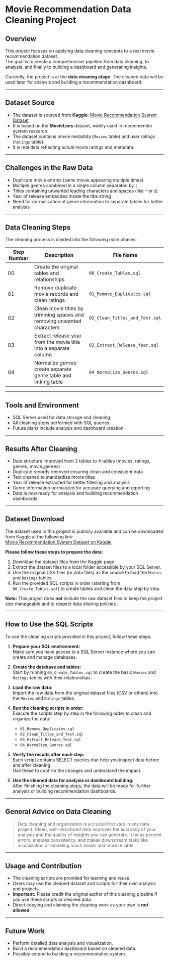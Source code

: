 # Movie Recommendation Data Cleaning Project

## Overview

This project focuses on applying data cleaning concepts to a real movie recommendation dataset.  
The goal is to create a comprehensive pipeline from data cleaning, to analysis, and finally to building a dashboard and generating insights.

Currently, the project is at the **data cleaning stage**. The cleaned data will be used later for analysis and building a recommendation dashboard.

---

## Dataset Source

- The dataset is sourced from **Kaggle**: [Movie Recommendation System Dataset](https://www.kaggle.com/datasets/parasharmanas/movie-recommendation-system)  
- It is based on the **MovieLens** dataset, widely used in recommender system research.  
- The dataset contains movie metadata (`Movies` table) and user ratings (`Ratings` table).  
- It is real data reflecting actual movie ratings and metadata.

---

## Challenges in the Raw Data

- Duplicate movie entries (same movie appearing multiple times)  
- Multiple genres combined in a single column separated by `|`  
- Titles containing unwanted leading characters and spaces (like `"` or `$`)  
- Year of release embedded inside the title string  
- Need for normalization of genre information to separate tables for better analysis

---

## Data Cleaning Steps

The cleaning process is divided into the following main phases:

| Step Number | Description                                  | File Name                  |
|-------------|----------------------------------------------|----------------------------|
| 00          | Create the original tables and relationships | `00_Create_Tables.sql`      |
| 01          | Remove duplicate movie records and clean ratings | `01_Remove_Duplicates.sql`  |
| 02          | Clean movie titles by trimming spaces and removing unwanted characters | `02_Clean_Titles_and_Text.sql` |
| 03          | Extract release year from the movie title into a separate column | `03_Extract_Release_Year.sql` |
| 04          | Normalize genres: create separate genre table and linking table | `04_Normalize_Genres.sql`   |

---

## Tools and Environment

- SQL Server used for data storage and cleaning.  
- All cleaning steps performed with SQL queries.  
- Future plans include analysis and dashboard creation.

---

## Results After Cleaning

- Data structure improved from 2 tables to 4 tables (movies, ratings, genres, movie_genres)  
- Duplicate records removed ensuring clean and consistent data  
- Text cleaned to standardize movie titles  
- Year of release extracted for better filtering and analysis  
- Genre information normalized for accurate querying and reporting  
- Data is now ready for analysis and building recommendation dashboards

---

## Dataset Download

The dataset used in this project is publicly available and can be downloaded from Kaggle at the following link:  
[Movie Recommendation System Dataset on Kaggle](https://www.kaggle.com/datasets/parasharmanas/movie-recommendation-system)

**Please follow these steps to prepare the data:**

1. Download the dataset files from the Kaggle page.  
2. Extract the dataset files to a local folder accessible by your SQL Server.  
3. Use the original CSV files (or data files) as the source to load the `Movies` and `Ratings` tables.  
4. Run the provided SQL scripts in order (starting from `00_Create_Tables.sql`) to create tables and clean the data step by step.

**Note:** This project does **not** include the raw dataset files to keep the project size manageable and to respect data sharing policies.

---

## How to Use the SQL Scripts

To use the cleaning scripts provided in this project, follow these steps:

1. **Prepare your SQL environment:**  
   Make sure you have access to a SQL Server instance where you can create and manage databases.

2. **Create the database and tables:**  
   Start by running `00_Create_Tables.sql` to create the basic `Movies` and `Ratings` tables with their relationships.

3. **Load the raw data:**  
   Import the raw data from the original dataset files (CSV or others) into the `Movies` and `Ratings` tables.

4. **Run the cleaning scripts in order:**  
   Execute the scripts step by step in the following order to clean and organize the data:  
   - `01_Remove_Duplicates.sql`  
   - `02_Clean_Titles_and_Text.sql`  
   - `03_Extract_Release_Year.sql`  
   - `04_Normalize_Genres.sql`

5. **Verify the results after each step:**  
   Each script contains SELECT queries that help you inspect data before and after cleaning.  
   Use these to confirm the changes and understand the impact.

6. **Use the cleaned data for analysis or dashboard building:**  
   After finishing the cleaning steps, the data will be ready for further analysis or building recommendation dashboards.

---

## General Advice on Data Cleaning

> Data cleaning and organization is a crucial first step in any data project. Clean, well-structured data improves the accuracy of your analysis and the quality of insights you can generate. It helps prevent errors, ensures consistency, and makes downstream tasks like visualization or modeling much easier and more reliable.

---

## Usage and Contribution

- The cleaning scripts are provided for learning and reuse.  
- Users may use the cleaned dataset and scripts for their own analysis and projects.  
- **Important:** Please credit the original author of this cleaning pipeline if you use these scripts or cleaned data.  
- Direct copying and claiming the cleaning work as your own is **not allowed**.

---

## Future Work

- Perform detailed data analysis and visualization.  
- Build a recommendation dashboard based on cleaned data.  
- Possibly extend to building a recommendation system.
